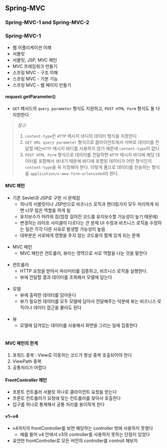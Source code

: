 ## Spring-MVC

### Spring-MVC-1 and Spring-MVC-2

### Spring-MVC-1

- 웹 어플리케이션 이해
- 서블릿
- 서블릿, JSP, MVC 패턴
- MVC 프레임워크 만들기
- 스프링 MVC - 구조 이해
- 스프링 MVC - 기본 기능
- 스프링 MVC - 웹 페이지 만들기

#### request.getParameter()

- `GET` 메서드의 `query parameter` 형식도 지원하고, `POST HTML Form` 형식도 둘 다 지원한다

> *참고*<br>
> 1. `content-type`은 `HTTP` 메시지 바디의 데이터 형식을 지정한다<br>
> 2. `GET URL query parameter` 형식으로 클라이언트에서 서버로 데이터를 전달할 때는`HTTP` 메시지 바디를 사용하지 않기 때문에 `content-type`이 없다
> 3. `POST HTML Form` 형식으로 데이터를 전달하면 `HTTP` 메시지 바디에 해당 데이터를 포함해서 보내기 때문에 바디에 포함된 데이터가 어떤 형식인지 `content-type`을 꼭 지정해야 한다.
     이렇게 폼으로 데이터를 전송하는 형식을 `application/x-www-form-urlencoded`라 한다.

#### MVC 패턴

- 기존 Sevlet과 JSP로 구현 시 문제점
    - 하나의 서블릿이나 JSP만으로 비즈니스 로직과 렌더링가지 모두 처리하게 되면 너무 많은 역할을 하게 됨
    - 유지보수가 어려워 짐(엄청 길어진 코드를 유지보수할 가능성이 높기 때문에)
    - 변경하는 라이프 사이클이 다르다는 큰 문제 UI 수정과 비즈니스 로직을 수정하는 일은 각각 다른 사유로 발생할 가능성이 높음
    - 대부분은 서로에게 영향을 주지 않는 코드들이 함께 있게 되는 문제
      <br><br>
- MVC 패턴
    - MVC 패턴은 컨트롤러, 뷰라는 영역으로 서로 역할을 나눈 것을 말한다
      <br><br>
- 컨트롤러
    - HTTP 요청을 받아서 파라미터를 검증하고, 비즈니스 로직을 실행한다.
    - 뷰에 전달할 결과 데이터를 조회해서 모델에 담는다
      <br><br>
- 모델
    - 뷰에 출력한 데이터를 담아둔다
    - 뷰가 필요한 데이터를 모두 모델에 담아서 전달해주는 덕분에 뷰는 비즈니스 로직이나 데이터 접근을 몰라도 된다
      <br><br>
- 뷰
    - 모델에 담겨있는 데이터를 사용해서 화면을 그리는 일에 집중한다
      <br><br>

#### MVC 패턴의 한계

1. 포워드 중복 : View로 이동하는 코드가 항상 중복 호출되어야 한다
2. ViewPath 중복
3. 공통처리가 어렵다

#### FrontController 패턴

- 프론트 컨트롤러 서블릿 하나로 클라이언트 요청을 받는다
- 프론트 컨트롤러가 요청에 맞는 컨트롤러를 찾아서 호출한다
- 입구를 하나로 통제해서 공통 처리를 용이하게 한다

#### v1~v4

- v4까지의 frontController를 보면 해당하는 controller 밖에 사용하지 못했다
    - 예를 들어 v4 안에서 v3의 controller를 사용하지 못하는 단점이 있었다
- 유연한 frontController로 모든 버전의 controller를 controll 해보자